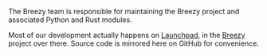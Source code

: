The Breezy team is responsible for maintaining the Breezy project and
associated Python and Rust modules.

Most of our development actually happens on
[Launchpad](https://launchpad.net/), in the
[Breezy](https://launchpad.net/breezy) project over there. Source code is mirrored
here on GitHub for convenience.
